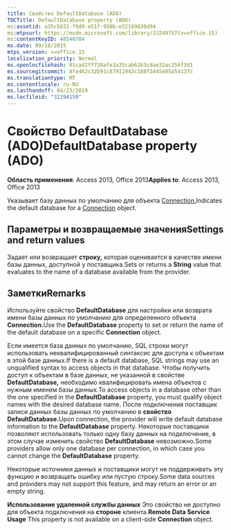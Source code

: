 ```yaml
---
title: Свойство DefaultDatabase (ADO)
TOCTitle: DefaultDatabase property (ADO)
ms:assetid: a35c5631-f9d9-e51f-950b-e52169830d94
ms:mtpsurl: https://msdn.microsoft.com/library/JJ249757(v=office.15)
ms:contentKeyID: 48546784
ms.date: 09/18/2015
mtps_version: v=office.15
localization_priority: Normal
ms.openlocfilehash: 01ca42ff738afe3a35cab6263cdae32ac256f3d1
ms.sourcegitcommit: 8fe462c32b91c87911942c188f3445e85a54137c
ms.translationtype: MT
ms.contentlocale: ru-RU
ms.lasthandoff: 04/23/2019
ms.locfileid: "32294150"
---
```

# <a name="defaultdatabase-property-ado"></a><span data-ttu-id="40f44-102">Свойство DefaultDatabase (ADO)</span><span class="sxs-lookup"><span data-stu-id="40f44-102">DefaultDatabase property (ADO)</span></span>


<span data-ttu-id="40f44-103">**Область применения**: Access 2013, Office 2013</span><span class="sxs-lookup"><span data-stu-id="40f44-103">**Applies to**: Access 2013, Office 2013</span></span>

<span data-ttu-id="40f44-104">Указывает базу данных по умолчанию для объекта [Connection.](connection-object-ado.md)</span><span class="sxs-lookup"><span data-stu-id="40f44-104">Indicates the default database for a [Connection](connection-object-ado.md) object.</span></span>

## <a name="settings-and-return-values"></a><span data-ttu-id="40f44-105">Параметры и возвращаемые значения</span><span class="sxs-lookup"><span data-stu-id="40f44-105">Settings and return values</span></span>

<span data-ttu-id="40f44-106">Задает или возвращает **строку,** которая оценивается в качестве имени базы данных, доступной у поставщика.</span><span class="sxs-lookup"><span data-stu-id="40f44-106">Sets or returns a **String** value that evaluates to the name of a database available from the provider.</span></span>

## <a name="remarks"></a><span data-ttu-id="40f44-107">Заметки</span><span class="sxs-lookup"><span data-stu-id="40f44-107">Remarks</span></span>

<span data-ttu-id="40f44-108">Используйте свойство **DefaultDatabase** для настройки или возврата имени базы данных по умолчанию для определенного объекта **Connection.**</span><span class="sxs-lookup"><span data-stu-id="40f44-108">Use the **DefaultDatabase** property to set or return the name of the default database on a specific **Connection** object.</span></span>

<span data-ttu-id="40f44-109">Если имеется база данных по умолчанию, SQL строки могут использовать неквалифицированный синтаксис для доступа к объектам в этой базе данных.</span><span class="sxs-lookup"><span data-stu-id="40f44-109">If there is a default database, SQL strings may use an unqualified syntax to access objects in that database.</span></span> <span data-ttu-id="40f44-110">Чтобы получить доступ к объектам в базе данных, не указанной в свойстве **DefaultDatabase,** необходимо квалифицировать имена объектов с нужным именем базы данных.</span><span class="sxs-lookup"><span data-stu-id="40f44-110">To access objects in a database other than the one specified in the **DefaultDatabase** property, you must qualify object names with the desired database name.</span></span> <span data-ttu-id="40f44-111">После подключения поставщик записи данных базы данных по умолчанию в **свойство DefaultDatabase.**</span><span class="sxs-lookup"><span data-stu-id="40f44-111">Upon connection, the provider will write default database information to the **DefaultDatabase** property.</span></span> <span data-ttu-id="40f44-112">Некоторые поставщики позволяют использовать только одну базу данных на подключение, в этом случае изменить свойство **DefaultDatabase** невозможно.</span><span class="sxs-lookup"><span data-stu-id="40f44-112">Some providers allow only one database per connection, in which case you cannot change the **DefaultDatabase** property.</span></span>

<span data-ttu-id="40f44-113">Некоторые источники данных и поставщики могут не поддерживать эту функцию и возвращать ошибку или пустую строку.</span><span class="sxs-lookup"><span data-stu-id="40f44-113">Some data sources and providers may not support this feature, and may return an error or an empty string.</span></span>

<span data-ttu-id="40f44-114">**Использование удаленной службы данных** Это свойство не доступно для объекта подключения на **стороне** клиента.</span><span class="sxs-lookup"><span data-stu-id="40f44-114">**Remote Data Service Usage** This property is not available on a client-side **Connection** object.</span></span>

